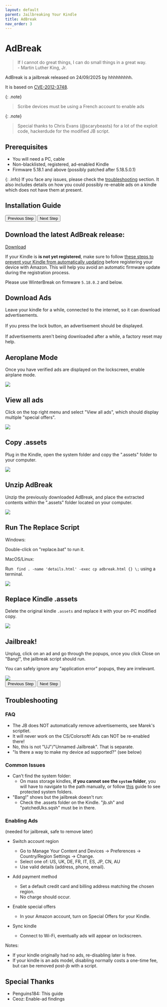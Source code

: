```yaml
---
layout: default
parent: Jailbreaking Your Kindle
title: AdBreak
nav_order: 3
---
```


# AdBreak

> If I cannot do great things, I can do small things in a great way.
> <br/>
> \- Martin Luther King, Jr.

AdBreak is a jailbreak released on 24/09/2025 by hhhhhhhhh.

It is based on [CVE-2012-3748](https://scarybeastsecurity.blogspot.com/2017/05/ode-to-use-after-free-one-vulnerable.html).

{: .note}
> Scribe devices must be using a French account to enable ads

{: .note}
> Special thanks to Chris Evans (@scarybeasts) for a lot of the exploit code, hackerdude for the modified JB script.

## Prerequisites

- You will need a PC, cable
- Non-blacklisted, registered, ad-enabled Kindle
- Firmware 5.18.1 and above (possibly patched after 5.18.5.0.1)

{: .info}
If you face any issues, please check the [troubleshooting](#troubleshooting) section. It also includes details on how you could possibly re-enable ads on a kindle which does not have them at present.

## Installation Guide

<div id="guide">
    <div class="buttons">
        <button class="btn btn-orange" id="prev">Previous Step</button>
        <span id="stepCounter"></span>
        <button class="btn btn-green" id="next">Next Step</button>
    </div>
    <div id="stepwrapper" class="stepwrapper">
        <div class="step">
            <h2>Download the latest AdBreak release:</h2>
            <div class="stepContent">
                <a href="https://github.com/htimesnine/AdBreak/releases/download/v1.0.1/adbreak.zip" class="btn btn-purple">Download</a>
                <p class="note">
                    If your Kindle is <b>is not yet registered</b>, make sure to follow <a href="../prevent-auto-update.html">these steps to prevent your Kindle from automatically updating</a> before registering your device with Amazon. This will help you avoid an automatic firmware update during the registration process.
                </p>
                <p class="warning">
                    Please use WinterBreak on firmware <code>5.18.0.2</code> and below.
                </p>
            </div>
        </div>
        <div class="step">
            <h2>Download Ads</h2>
            <div class="stepContent">
                <p>Leave your kindle for a while, connected to the internet, so it can download advertisements.<br/><br/> If you press the lock button, an advertisement should be displayed.<br/><br/> If advertisements aren't being downloaded after a while, a factory reset may help.</p>
            </div>
        </div>
        <div class="step">
            <h2>Aeroplane Mode</h2>
            <div class="stepContent">
                <p>Once you have verified ads are displayed on the lockscreen, enable airplane mode.</p>
                <img src="./airplane_mode.png" /> 
            </div>
        </div>
        <div class="step">
            <h2>View all ads</h2>
            <div class="stepContent">
                <p>Click on the top right menu and select "View all ads", which should display multiple "special offers".</p>
                <img src="./view_ads.png" />
            </div>
        </div>
        <div class="step">
            <h2>Copy .assets</h2>
            <div class="stepContent">
                <p>Plug in the Kindle, open the system folder and copy the ".assets" folder to your computer.</p>
                <img src="./copy_assets.png" />
            </div>
        </div>
        <div class="step">
            <h2>Unzip AdBreak</h2>
            <div class="stepContent">
                <p>Unzip the previously downloaded AdBreak, and place the extracted contents within the ".assets" folder located on your computer.</p>
                <img src="./copy_adbreak.png" />
            </div>
        </div>
        <div class="step">
            <h2>Run The Replace Script</h2>
            <div class="stepContent">
                <div class="version-block">
                    <p class="version-label">Windows:</p>
                    <p>Double-click on "replace.bat" to run it.</p>
                </div>
                <div class="version-block">
                    <p class="version-label">MacOS/Linux:</p>
                    <p>Run <code> find . -name 'details.html' -exec cp adbreak.html {} \;</code> using a terminal.</p>
                </div>
                <img src="./replacer.png" />
            </div>
        </div>
        <div class="step">
            <h2>Replace Kindle .assets</h2>
            <div class="stepContent">
                <p>Delete the original kindle <code>.assets</code> and replace it with your on-PC modified copy.</p>
                <img src="./replace_old_assets.png" />
            </div>
        </div>
        <div class="step">
            <h2>Jailbreak!</h2>
            <div class="stepContent">
                <p>Unplug, click on an ad and go through the popups, once you click Close on "Bang!", the jailbreak script should run.</p>
                <p class="note">
                    You can safely ignore any "application error" popups, they are irrelevant.
                </p>
                <img src="./demo.png" />
            </div>
        </div>
    </div>
    <div class="buttons">
        <button class="btn btn-orange" id="prev">Previous Step</button>
        <span id="stepCounter"></span>
        <button class="btn btn-green" id="next">Next Step</button>
    </div>
</div>
<script>new Guide("guide", "../post-jailbreak/setting-up-a-hotfix", "Setting Up A Hotfix");</script>

## Troubleshooting

### FAQ

- The JB does NOT automatically remove advertisements, see Marek's scriptlet.
- It will never work on the CS/Colorsoft! Ads can NOT be re-enabled there!
- No, this is not "UJ"/"Unnamed Jailbreak". That is separate.
- "Is there a way to make my device ad supported?" (see below)

### Common Issues

- Can't find the system folder:
    - On mass storage kindles, **if you cannot see the `system` folder**, you will have to navigate to the path manually, or follow [this](https://kb.blackbaud.com/knowledgebase/Article/41890) guide to see protected system folders. 
- "Bang!" shows but the jailbreak doesn't run:
    - Check the .assets folder on the Kindle. "jb.sh" and "patchedUks.sqsh" must be in there.

### Enabling Ads
(needed for jailbreak, safe to remove later)

- Switch account region  
   - Go to Manage Your Content and Devices → Preferences → Country/Region Settings → Change.  
   - Select one of: US, UK, DE, FR, IT, ES, JP, CN, AU  
   - Use valid details (address, phone, email).

- Add payment method  
   - Set a default credit card and billing address matching the chosen region.  
   - No charge should occur.

- Enable special offers  
   - In your Amazon account, turn on Special Offers for your Kindle.

- Sync kindle  
   - Connect to Wi-Fi, eventually ads will appear on lockscreen.

Notes:  
- If your kindle originally had no ads, re-disabling later is free.  
- If your kindle is an ads model, disabling normally costs a one-time fee, but can be removed post-jb with a script.  

## Special Thanks

- Penguins184: This guide
- Ceoz: Enable-ad findings
